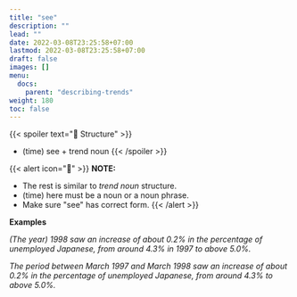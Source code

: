 ```yaml
---
title: "see"
description: ""
lead: ""
date: 2022-03-08T23:25:58+07:00
lastmod: 2022-03-08T23:25:58+07:00
draft: false
images: []
menu:
  docs:
    parent: "describing-trends"
weight: 180
toc: false
---
```


{{< spoiler text="🌱 Structure" >}}
- (time) see + trend noun
{{< /spoiler >}}

{{< alert icon="📝" >}}
**NOTE:**
- The rest is similar to _trend noun_ structure.
- (time) here must be a noun or a noun phrase.
- Make sure "see" has correct form.
{{< /alert >}}

**Examples**

_(The year) 1998 saw an increase of about 0.2% in the percentage of unemployed Japanese, from around 4.3% in 1997 to above 5.0%._

_The period between March 1997 and March 1998 saw an increase of about 0.2% in the percentage of unemployed Japanese, from around 4.3% to above 5.0%._